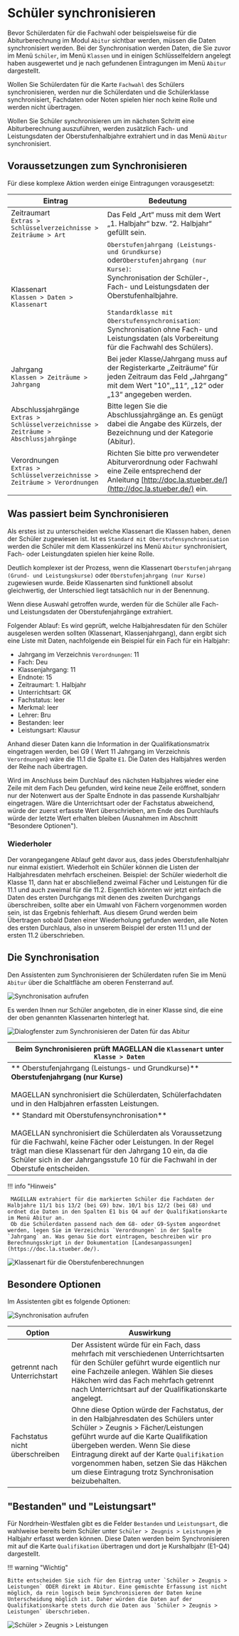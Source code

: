 # Schüler synchronisieren

Bevor Schülerdaten für die Fachwahl oder beispielsweise für die Abiturberechnung im Modul `Abitur` sichtbar werden, müssen die Daten synchronisiert werden. Bei der Synchronisation werden Daten, die Sie zuvor im Menü `Schüler`, im Menü `Klassen` und in einigen Schlüsselfeldern angelegt haben ausgewertet und je nach gefundenen Eintragungen im Menü `Abitur` dargestellt.

Wollen Sie Schülerdaten für die Karte `Fachwahl` des Schülers synchronisieren, werden nur die Schülerdaten und die Schülerklasse synchronisiert, Fachdaten oder Noten spielen hier noch keine Rolle und werden nicht übertragen.

Wollen Sie Schüler synchronisieren um im nächsten Schritt eine Abiturberechnung auszuführen, werden zusätzlich Fach- und Leistungsdaten der Oberstufenhalbjahre extrahiert und in das Menü `Abitur` synchronisiert.

## Voraussetzungen zum Synchronisieren

Für diese komplexe Aktion werden einige Eintragungen vorausgesetzt:

Eintrag|Bedeutung
--|--
Zeitraumart<br/>`Extras > Schlüsselverzeichnisse > Zeiträume > Art`| Das Feld „Art“ muss mit dem Wert „1. Halbjahr“ bzw. “2. Halbjahr“ gefüllt sein.
Klassenart<br/>`Klassen > Daten > Klassenart`|`Oberstufenjahrgang (Leistungs- und Grundkurse)` oder`Oberstufenjahrgang (nur Kurse)`:<br/>Synchronisation der Schüler-, Fach- und Leistungsdaten der Oberstufenhalbjahre. <br/><br/>`Standardklasse mit Oberstufensynchronisation`: Synchronisation ohne Fach- und Leistungsdaten (als Vorbereitung für die Fachwahl des Schülers).
Jahrgang<br/>`Klassen > Zeiträume > Jahrgang`|Bei jeder Klasse/Jahrgang muss auf der Registerkarte „Zeiträume“ für jeden Zeitraum das Feld „Jahrgang“ mit dem Wert "10",„11“, „12“ oder „13“ angegeben werden. | Bei jeder Klasse/Jahrgang muss auf der Registerkarte „Zeiträume“ für jeden Zeitraum das Feld „Jahrgang“ mit dem Wert "10",„11“, „12“ oder „13“ angegeben werden.
Abschlussjahrgänge<br/>`Extras > Schlüsselverzeichnisse > Zeiträume > Abschlussjahrgänge` |  Bitte legen Sie die Abschlussjahrgänge an. Es genügt dabei die Angabe des Kürzels, der Bezeichnung und der Kategorie (Abitur).
Verordnungen<br/>`Extras > Schlüsselverzeichnisse > Zeiträume > Verordnungen` | Richten Sie bitte pro verwendeter Abiturverordnung oder Fachwahl eine Zeile entsprechend der Anleitung [http://doc.la.stueber.de/](http://doc.la.stueber.de/) ein.

## Was passiert beim Synchronisieren

Als erstes ist zu unterscheiden welche Klassenart die Klassen haben, denen der Schüler zugewiesen ist. Ist es `Standard mit Oberstufensynchronisation` werden die Schüler mit dem Klassenkürzel ins Menü `Abitur` synchronisiert, Fach- oder Leistungdaten spielen hier keine Rolle.

Deutlich komplexer ist der Prozess, wenn die Klassenart `Oberstufenjahrgang (Grund- und Leistungskurse)` oder `Oberstufenjahrgang (nur Kurse)` zugewiesen wurde. Beide Klassenarten sind funktionell absolut gleichwertig, der Unterschied liegt tatsächlich nur in der Benennung.

Wenn  diese Auswahl getroffen wurde, werden für die Schüler alle Fach- und Leistungsdaten der Oberstufenjahrgänge extrahiert.

Folgender Ablauf:
Es wird geprüft, welche Halbjahresdaten für den Schüler ausgelesen werden sollten (Klassenart, Klassenjahrgang), dann ergibt sich eine Liste mit Daten, nachfolgende ein Beispiel für ein Fach für ein Halbjahr:

* Jahrgang im Verzeichnis `Verordnungen`: 11
* Fach: Deu
* Klassenjahrgang: 11
* Endnote: 15
* Zeitraumart: 1. Halbjahr
* Unterrichtsart: GK
* Fachstatus: leer
* Merkmal: leer
* Lehrer: Bru
* Bestanden: leer
* Leistungsart: Klausur

Anhand dieser Daten kann die Information in der Qualifikationsmatrix eingetragen werden, bei G9 ( Wert 11 Jahrgang im Verzeichnis `Verordnungen`) wäre die 11.1 die Spalte `E1`. Die Daten des Halbjahres werden der Reihe nach übertragen.

Wird im Anschluss beim Durchlauf des nächsten Halbjahres wieder eine Zeile mit dem Fach Deu gefunden, wird keine neue Zeile eröffnet, sondern nur der Notenwert 
aus der Spalte Endnote in das passende Kurshalbjahr eingetragen. Wäre die Unterrichtsart oder der Fachstatus abweichend, würde der zuerst erfasste Wert überschrieben, am Ende des Durchlaufs würde der letzte Wert erhalten bleiben (Ausnahmen im Abschnitt "Besondere Optionen").

### Wiederholer

Der vorangegangene Ablauf geht davor aus, dass jedes Oberstufenhalbjahr nur einmal existiert. Wiederholt ein Schüler können die Listen der Halbjahresdaten mehrfach erscheinen. Beispiel: der Schüler wiederholt die Klasse 11, dann hat er abschließend zweimal Fächer und Leistungen für die 11.1 und auch zweimal für die 11.2.
Eigentlich könnten wir jetzt einfach die Daten des ersten Durchgangs mit denen des zweiten Durchgangs überschreiben, sollte aber ein Umwahl von Fächern vorgenommen worden sein, ist das Ergebnis fehlerhaft.
Aus diesem Grund werden beim Übertragen sobald Daten einer Wiederholung gefunden werden, alle Noten des ersten Durchlaus, also in unserem Beispiel der ersten 11.1 und der ersten 11.2 überschrieben.

## Die Synchronisation

Den Assistenten zum Synchronisieren der Schülerdaten rufen Sie im Menü `Abitur` über die Schaltfläche am oberen Fensterrand auf. 

![Synchronisation aufrufen](/assets/images/gym_oberstufe/01sync.png)

Es werden Ihnen nur Schüler angeboten, die in einer Klasse sind, die eine der oben genannten Klassenarten hinterlegt hat.

![Dialogfenster zum Synchronisieren der Daten für das Abitur](/assets/images/gym_oberstufe/gym_oberstufe03.png)


|Beim Synchronisieren prüft MAGELLAN die `Klassenart` unter `Klasse > Daten`|
|--|
|** Oberstufenjahrgang (Leistungs- und Grundkurse)** <br/> **Oberstufenjahrgang (nur Kurse)**<br/><br/>MAGELLAN synchronisiert die Schülerdaten, Schülerfachdaten und in den Halbjahren erfassten Leistungen.|
|** Standard mit Oberstufensynchronisation**<br/><br/>MAGELLAN synchronisiert die Schülerdaten als Voraussetzung für die Fachwahl, keine Fächer oder Leistungen. In der Regel trägt man diese Klassenart für den Jahrgang 10 ein, da die Schüler sich in der Jahrgangsstufe 10 für die Fachwahl in der Oberstufe entscheiden.


!!! info "Hinweis"

	 MAGELLAN extrahiert für die markierten Schüler die Fachdaten der Halbjahre 11/1 bis 13/2 (bei G9) bzw. 10/1 bis 12/2 (bei G8) und ordnet die Daten in den Spalten E1 bis Q4 auf der Qualifikationskarte im Menü Abitur an. 
     Ob die Schülerdaten passend nach dem G8- oder G9-System angeordnet werden, legen Sie im Verzeichnis `Verordnungen` in der Spalte `Jahrgang` an. Was genau Sie dort eintragen, beschreiben wir pro Berechnungsskript in der Dokumentation [Landesanpassungen](https://doc.la.stueber.de/).


![Klassenart für die Oberstufenberechnungen](/assets/images/gym_oberstufe/oberstufe02.png)

## Besondere Optionen

Im Assistenten gibt es folgende Optionen:

![Synchronisation aufrufen](/assets/images/gym_oberstufe/02sync.png)

Option|Auswirkung
--|--
getrennt nach Unterrichstart| Der Assistent würde für ein Fach, dass mehrfach mit verschiedenen Unterrichtsarten für den Schüler geführt wurde eigentlich nur eine Fachzeile anlegen. Wählen Sie dieses Häkchen wird das Fach mehrfach getrennt nach Unterrichtsart auf der Qualifikationskarte angelegt.
Fachstatus nicht überschreiben|Ohne diese Option würde der Fachstatus, der in den Halbjahresdaten des Schülers unter Schüler > Zeugnis > Fächer/Leistungen geführt wurde auf die Karte Qualifikation übergeben werden. Wenn Sie diese Eintragung direkt auf der Karte `Qualifikation` vorgenommen haben, setzen Sie das Häkchen um diese Eintragung trotz Synchronisation beizubehalten.

## "Bestanden" und "Leistungsart"

Für Nordrhein-Westfalen gibt es die Felder `Bestanden` und `Leistungsart`, die wahlweise bereits beim Schüler unter `Schüler > Zeugnis > Leistungen` je Halbjahr erfasst werden können. Diese Daten werden beim Synchronisieren mit auf die Karte `Qualifikation` übertragen und dort je Kurshalbjahr (E1-Q4) dargestellt.

!!! warning "Wichtig"

    Bitte entscheiden Sie sich für den Eintrag unter `Schüler > Zeugnis > Leistungen` ODER direkt im Abitur. Eine gemischte Erfassung ist nicht möglich, da rein logisch beim Synchronisieren der Daten keine Unterscheidung möglich ist. Daher würden die Daten auf der Qualifikationskarte stets durch die Daten aus `Schüler > Zeugnis > Leistungen` überschrieben.

![Schüler > Zeugnis > Leistungen](/assets/images/gym_oberstufe/03sync.png)
